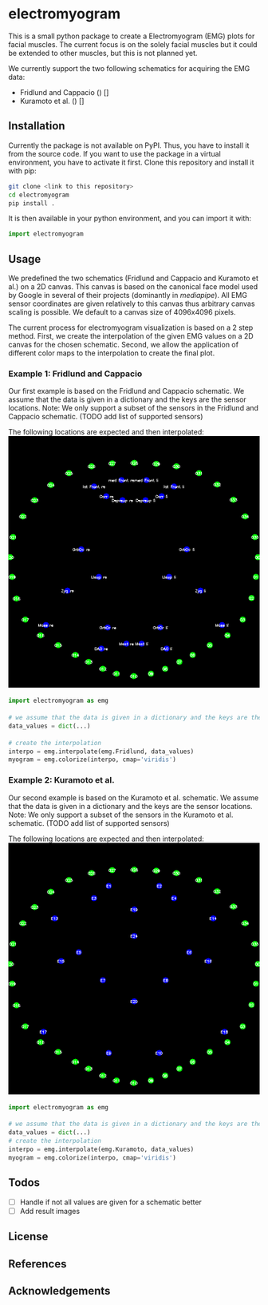 # electromyogram

This is a small python package to create a Electromyogram (EMG) plots for facial muscles.
The current focus is on the solely facial muscles but it could be extended to other muscles, but this is not planned yet.

We currently support the two following schematics for acquiring the EMG data:

- Fridlund and Cappacio () []
- Kuramoto et al. () []

## Installation

Currently the package is not available on PyPI.
Thus, you have to install it from the source code.
If you want to use the package in a virtual environment, you have to activate it first.
Clone this repository and install it with pip:

```bash
git clone <link to this repository>
cd electromyogram
pip install .
```

It is then available in your python environment, and you can import it with:

```python
import electromyogram
```

## Usage

We predefined the two schematics (Fridlund and Cappacio and Kuramoto et al.) on a 2D canvas.
This canvas is based on the canonical face model used by Google in several of their projects (dominantly in *mediapipe*).
All EMG sensor coordinates are given relatively to this canvas thus arbitrary canvas scaling is possible.
We default to a canvas size of 4096x4096 pixels.

The current process for electromyogram visualization is based on a 2 step method.
First, we create the interpolation of the given EMG values on a 2D canvas for the chosen schematic.
Second, we allow the application of different color maps to the interpolation to create the final plot.

### Example 1: Fridlund and Cappacio

Our first example is based on the Fridlund and Cappacio schematic.
We assume that the data is given in a dictionary and the keys are the sensor locations.
Note: We only support a subset of the sensors in the Fridlund and Cappacio schematic. (TODO add list of supported sensors)

The following locations are expected and then interpolated:
![Locations ](files/locations_fridlund.png)

```python
import electromyogram as emg

# we assume that the data is given in a dictionary and the keys are the sensor locations
data_values = dict(...)

# create the interpolation
interpo = emg.interpolate(emg.Fridlund, data_values)
myogram = emg.colorize(interpo, cmap='viridis')
```

### Example 2: Kuramoto et al.
Our second example is based on the Kuramoto et al. schematic.
We assume that the data is given in a dictionary and the keys are the sensor locations.
Note: We only support a subset of the sensors in the Kuramoto et al. schematic. (TODO add list of supported sensors)

The following locations are expected and then interpolated:
![Locations ](files/locations_kuramoto.png)

```python
import electromyogram as emg

# we assume that the data is given in a dictionary and the keys are the sensor locations
data_values = dict(...)
# create the interpolation
interpo = emg.interpolate(emg.Kuramoto, data_values)
myogram = emg.colorize(interpo, cmap='viridis')
```

## Todos

- [ ] Handle if not all values are given for a schematic better
- [ ] Add result images
## License


## References


## Acknowledgements
